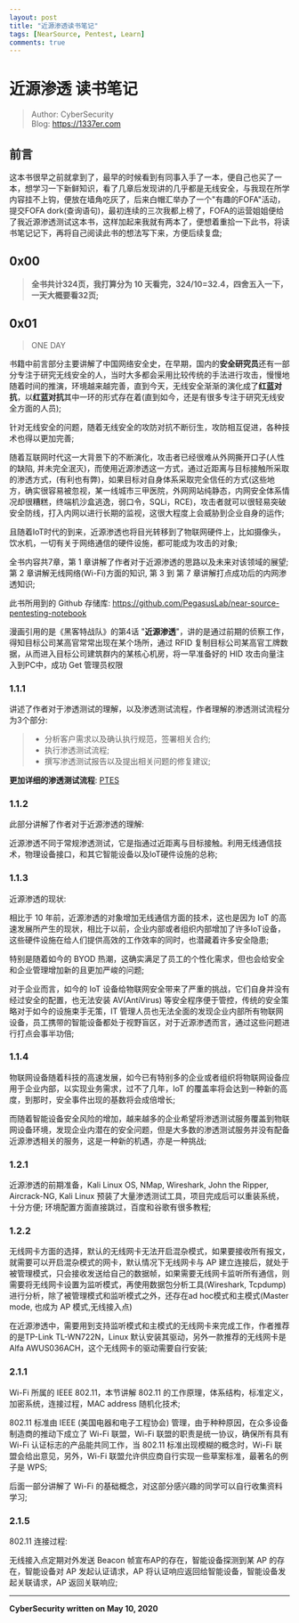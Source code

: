 ```yaml
---
layout: post
title: "近源渗透读书笔记"
tags: [NearSource, Pentest, Learn]
comments: true
---
```



# 近源渗透 读书笔记

> Author: CyberSecurity   
> Blog: https://1337er.com

## 前言

这本书很早之前就拿到了，最早的时候看到有同事入手了一本，便自己也买了一本，想学习一下新鲜知识，看了几章后发现讲的几乎都是无线安全，与我现在所学内容挂不上钩，便放在墙角吃灰了，后来白帽汇举办了一个"有趣的FOFA"活动，提交FOFA dork(查询语句)，最初连续的三次我都上榜了，FOFA的运营姐姐便给了我近源渗透测试这本书，这样加起来我就有两本了，便想着重拾一下此书，将读书笔记记下，再将自己阅读此书的想法写下来，方便后续复盘;

## 0x00

> **全书共计324页，我打算分为 10 天看完，324/10=32.4，四舍五入一下，一天大概要看32页;**

## 0x01
> ONE DAY

书籍中前言部分主要讲解了中国网络安全史，在早期，国内的**安全研究员**还有一部分专注于研究无线安全的人，当时大多都会采用比较传统的手法进行攻击，慢慢地随着时间的推演，环境越来越完善，直到今天，无线安全渐渐的演化成了**红蓝对抗**，以**红蓝对抗**其中一环的形式存在着(直到如今，还是有很多专注于研究无线安全方面的人员);

针对无线安全的问题，随着无线安全的攻防对抗不断衍生，攻防相互促进，各种技术也得以更加完善;

随着互联网时代这一大背景下的不断演化，攻击者已经很难从外网撕开口子(人性的缺陷, 并未完全泯灭)，而使用近源渗透这一方式，通过近距离与目标接触所采取的渗透方式，(有利也有弊)，如果目标对自身体系采取完全信任的方式(这些地方，确实很容易被忽视，某一线城市三甲医院，外网网站纯静态，内网安全体系情况却很糟糕，终端机沙盒逃逸，弱口令，SQLi，RCE)，攻击者就可以很轻易突破安全防线，打入内网以进行长期的监视，这很大程度上会威胁到企业自身的运作;

且随着IoT时代的到来，近源渗透也将目光转移到了物联网硬件上，比如摄像头，饮水机，一切有关于网络通信的硬件设施，都可能成为攻击的对象;

全书内容共7章，第 1 章讲解了作者对于近源渗透的思路以及未来对该领域的展望;
第 2 章讲解无线网络(Wi-Fi)方面的知识, 第 3 到 第 7 章讲解打点成功后的内网渗透知识;

此书所用到的 Github 存储库: https://github.com/PegasusLab/near-source-pentesting-notebook

漫画引用的是《黑客特战队》的第4话 "**近源渗透**"，讲的是通过前期的侦察工作，得知目标公司某高官常常出现在某个场所，通过 RFID 复制目标公司某高官工牌数据，从而进入目标公司建筑群内的某核心机房，将一早准备好的 HID 攻击向量注入到PC中，成功 Get 管理员权限

### 1.1.1

讲述了作者对于渗透测试的理解，以及渗透测试流程，作者理解的渗透测试流程分为3个部分:

> * 分析客户需求以及确认执行规范，签署相关合约;
> * 执行渗透测试流程;
> * 撰写渗透测试报告以及提出相关问题的修复建议;

**更加详细的渗透测试流程**: [PTES](http://www.pentest-standard.org/index.php/Main_Page)

### 1.1.2

此部分讲解了作者对于近源渗透的理解:

近源渗透不同于常规渗透测试，它是指通过近距离与目标接触。利用无线通信技术，物理设备接口，和其它智能设备以及IoT硬件设施的总称;

### 1.1.3

近源渗透的现状:

相比于 10 年前，近源渗透的对象增加无线通信方面的技术，这也是因为 IoT 的高速发展所产生的现状，相比于以前，企业内部或者组织内部增加了许多IoT设备，这些硬件设施在给人们提供高效的工作效率的同时，也潜藏着许多安全隐患;

特别是随着如今的 BYOD 热潮，这确实满足了员工的个性化需求，但也会给安全和企业管理增加新的且更加严峻的问题;

对于企业而言，如今的 IoT 设备给物联网安全带来了严重的挑战，它们自身并没有经过安全的配置，也无法安装 AV(AntiVirus) 等安全程序便于管控，传统的安全策略对于如今的设施束手无策，IT 管理人员也无法全面的发现企业内部所有物联网设备，员工携带的智能设备都处于视野盲区，对于近源渗透而言，通过这些问题进行打点会事半功倍;

### 1.1.4

物联网设备随着科技的高速发展，如今已有特别多的企业或者组织将物联网设备应用于企业内部，以实现业务需求，过不了几年，IoT 的覆盖率将会达到一种新的高度，到那时，安全事件出现的基数将会成倍增长;

而随着智能设备安全风险的增加，越来越多的企业希望将渗透测试服务覆盖到物联网设备环境，发现企业内潜在的安全问题，但是大多数的渗透测试服务并没有配备近源渗透相关的服务，这是一种新的机遇，亦是一种挑战;

### 1.2.1

近源渗透的前期准备，Kali Linux OS, NMap, Wireshark, John the Ripper, Aircrack-NG, Kali Linux 预装了大量渗透测试工具，项目完成后可以重装系统，十分方便;
环境配置方面直接跳过，百度和谷歌有很多教程;

### 1.2.2

无线网卡方面的选择，默认的无线网卡无法开启混杂模式，如果要接收所有报文，就需要可以开启混杂模式的网卡，默认情况下无线网卡与 AP 建立连接后，就处于被管理模式，只会接收发送给自己的数据帧，如果需要无线网卡监听所有通信，则需要将无线网卡设置为监听模式，再使用数据包分析工具(Wireshark, Tcpdump)进行分析，除了被管理模式和监听模式之外，还存在ad hoc模式和主模式(Master mode, 也成为 AP 模式,无线接入点)

在近源渗透中，需要用到支持监听模式和主模式的无线网卡来完成工作，作者推荐的是TP-Link TL-WN722N，Linux 默认安装其驱动，另外一款推荐的无线网卡是Alfa AWUS036ACH，这个无线网卡的驱动需要自行安装;

### 2.1.1

Wi-Fi 所属的 IEEE 802.11，本节讲解 802.11 的工作原理，体系结构，标准定义，加密系统，连接过程，MAC address 随机化技术;

802.11 标准由 IEEE (美国电器和电子工程协会) 管理，由于种种原因，在众多设备制造商的推动下成立了 Wi-Fi 联盟，Wi-Fi 联盟的职责是统一协议，确保所有具有 Wi-Fi 认证标志的产品能共同工作，当 802.11 标准出现模糊的概念时，Wi-Fi 联盟会给出意见，另外，Wi-Fi 联盟允许供应商自行实现一些草案标准，最著名的例子是 WPS;

后面一部分讲解了 Wi-Fi 的基础概念，对这部分感兴趣的同学可以自行收集资料学习;

### 2.1.5

802.11 连接过程:

无线接入点定期对外发送 Beacon 帧宣布AP的存在，智能设备探测到某 AP 的存在，智能设备对 AP 发起认证请求，AP 将认证响应返回给智能设备，智能设备发起关联请求，AP 返回关联响应;

---
**CyberSecurity written on May 10, 2020**
